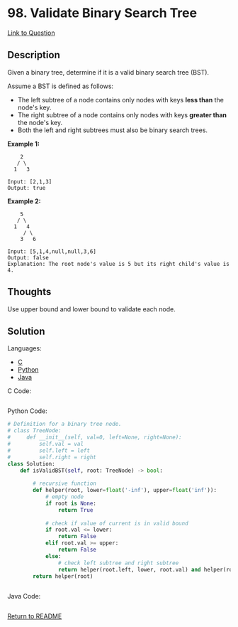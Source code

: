 # 98. Validate Binary Search Tree
[Link to Question](https://leetcode.com/problems/validate-binary-search-tree/)

## Description

Given a binary tree, determine if it is a valid binary search tree (BST).

Assume a BST is defined as follows:

- The left subtree of a node contains only nodes with keys **less than** the node's key.
- The right subtree of a node contains only nodes with keys **greater than** the node's key.
- Both the left and right subtrees must also be binary search trees.

 

**Example 1:**

```
    2
   / \
  1   3

Input: [2,1,3]
Output: true
```

**Example 2:**

```
    5
   / \
  1   4
     / \
    3   6

Input: [5,1,4,null,null,3,6]
Output: false
Explanation: The root node's value is 5 but its right child's value is 4.
```



## Thoughts

Use upper bound and lower bound to validate each node.





## Solution

Languages:

- [C](#C)
- [Python](#python)
- [Java](#java)

<div id="C"></div>C Code:

```C

```

<div id="python"></div>Python Code:

```python
# Definition for a binary tree node.
# class TreeNode:
#     def __init__(self, val=0, left=None, right=None):
#         self.val = val
#         self.left = left
#         self.right = right
class Solution:
    def isValidBST(self, root: TreeNode) -> bool:
        
        # recursive function
        def helper(root, lower=float('-inf'), upper=float('inf')):
			# empty node
            if root is None:
                return True
            
            # check if value of current is in valid bound
            if root.val <= lower:
                return False
            elif root.val >= upper:
                return False
            else:
                # check left subtree and right subtree
                return helper(root.left, lower, root.val) and helper(root.right, root.val, upper)
        return helper(root)
        
```

<div id="java"></div>Java Code:

```java

```

[Return to README](./../README.md)
